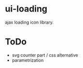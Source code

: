 ui-loading
============

ajax loading icon library.

ToDo
============

 * svg counter part / css alternative
 * parametrization

